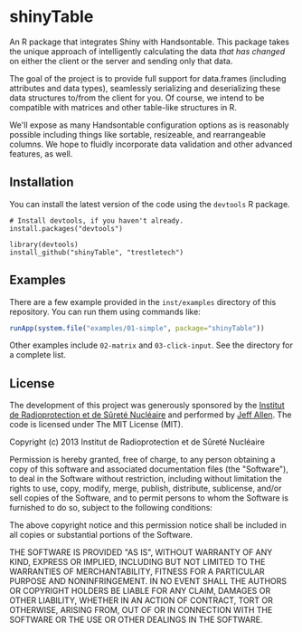 shinyTable
==========

An R package that integrates Shiny with Handsontable. This package takes the 
unique approach of intelligently calculating the data *that has changed* 
on either the client or the server and sending only that data.

The goal of the project is to provide full support for data.frames (including
attributes and data types), seamlessly serializing and deserializing these
data structures to/from the client for you. Of course, we intend to be
compatible with matrices and other table-like structures in R.

We'll expose as many Handsontable configuration options as is reasonably 
possible including things like sortable, resizeable, and rearrangeable
columns. We hope to fluidly incorporate data validation and other 
advanced features, as well.


## Installation

You can install the latest version of the code using the `devtools` R package.

```
# Install devtools, if you haven't already.
install.packages("devtools")

library(devtools)
install_github("shinyTable", "trestletech")
```

## Examples

There are a few example provided in the `inst/examples` directory of this repository. You can run them using commands like:

```r
runApp(system.file("examples/01-simple", package="shinyTable"))
```

Other examples include `02-matrix` and `03-click-input`. See the directory for a complete list.

## License

The development of this project was generously sponsored by the [Institut de 
Radioprotection et de Sûreté Nucléaire](http://www.irsn.fr/EN/Pages/home.aspx) 
and performed by [Jeff Allen](http://trestletech.com). The code is
licensed under The MIT License (MIT).

Copyright (c) 2013 Institut de Radioprotection et de Sûreté Nucléaire

Permission is hereby granted, free of charge, to any person obtaining a copy
of this software and associated documentation files (the "Software"), to deal
in the Software without restriction, including without limitation the rights
to use, copy, modify, merge, publish, distribute, sublicense, and/or sell
copies of the Software, and to permit persons to whom the Software is
furnished to do so, subject to the following conditions:

The above copyright notice and this permission notice shall be included in
all copies or substantial portions of the Software.

THE SOFTWARE IS PROVIDED "AS IS", WITHOUT WARRANTY OF ANY KIND, EXPRESS OR
IMPLIED, INCLUDING BUT NOT LIMITED TO THE WARRANTIES OF MERCHANTABILITY,
FITNESS FOR A PARTICULAR PURPOSE AND NONINFRINGEMENT. IN NO EVENT SHALL THE
AUTHORS OR COPYRIGHT HOLDERS BE LIABLE FOR ANY CLAIM, DAMAGES OR OTHER
LIABILITY, WHETHER IN AN ACTION OF CONTRACT, TORT OR OTHERWISE, ARISING FROM,
OUT OF OR IN CONNECTION WITH THE SOFTWARE OR THE USE OR OTHER DEALINGS IN
THE SOFTWARE.
